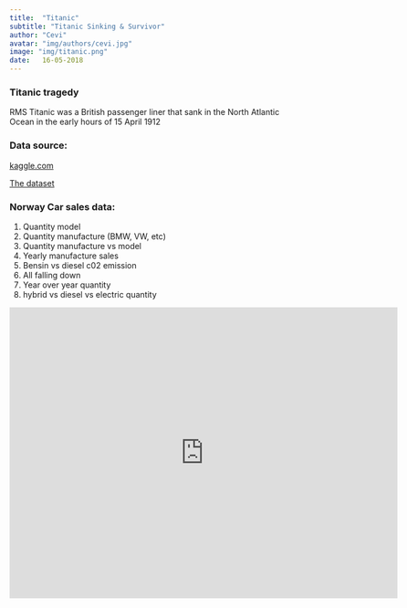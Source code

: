 ```yaml
---
title:  "Titanic"
subtitle: "Titanic Sinking & Survivor"
author: "Cevi"
avatar: "img/authors/cevi.jpg"
image: "img/titanic.png"
date:   16-05-2018
---
```


### Titanic tragedy
RMS Titanic was a British passenger liner that sank in the North Atlantic Ocean in the early hours of 15 April 1912


### Data source:
[kaggle.com](https://www.kaggle.com/)

[The dataset](https://www.kaggle.com/c/titanic/data)

### Norway Car sales data:
1. Quantity model
2. Quantity manufacture (BMW, VW, etc)
3. Quantity manufacture vs model
4. Yearly manufacture sales
5. Bensin vs diesel c02 emission
6. All falling down
7. Year over year quantity
8. hybrid vs diesel vs electric quantity

<iframe width="680" height="510" src="https://app.powerbi.com/view?r=eyJrIjoiMDY2NTdjMzUtYjA5MC00MmEyLWEzMDQtOTdkOTlmMTNiZjQ1IiwidCI6IjU3NTMyN2Q0LTBmNGMtNGI5ZS1hNzE4LWQwOTViMWMyMzdiNSIsImMiOjh9" frameborder="0" allowFullScreen="true"></iframe>

